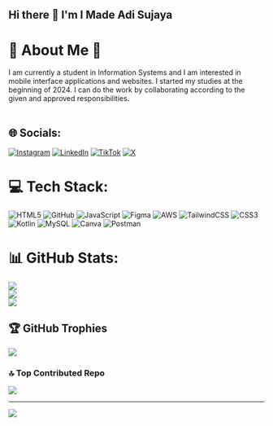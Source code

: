 ## Hi there 👋 I'm I Made Adi Sujaya

# 💫 About Me 💫
I am currently a student in Information Systems and I am interested in mobile interface applications and websites. I started my studies at the beginning of 2024. I can do the work by collaborating according to the given and approved responsibilities. <br><br>

## 🌐 Socials:
[![Instagram](https://img.shields.io/badge/Instagram-%23E4405F.svg?logo=Instagram&logoColor=white)](https://instagram.com/Missuyya) [![LinkedIn](https://img.shields.io/badge/LinkedIn-%230077B5.svg?logo=linkedin&logoColor=white)](https://linkedin.com/in/made-sujaya-0b8b44280/) [![TikTok](https://img.shields.io/badge/TikTok-%23000000.svg?logo=TikTok&logoColor=white)](https://tiktok.com/@misudya) [![X](https://img.shields.io/badge/X-black.svg?logo=X&logoColor=white)](https://x.com/Borbobb) 

# 💻 Tech Stack:
![HTML5](https://img.shields.io/badge/html5-%23E34F26.svg?style=for-the-badge&logo=html5&logoColor=white) ![GitHub](https://img.shields.io/badge/github-%23121011.svg?style=for-the-badge&logo=github&logoColor=white) ![JavaScript](https://img.shields.io/badge/javascript-%23323330.svg?style=for-the-badge&logo=javascript&logoColor=%23F7DF1E) ![Figma](https://img.shields.io/badge/figma-%23F24E1E.svg?style=for-the-badge&logo=figma&logoColor=white) ![AWS](https://img.shields.io/badge/AWS-%23FF9900.svg?style=for-the-badge&logo=amazon-aws&logoColor=white) ![TailwindCSS](https://img.shields.io/badge/tailwindcss-%2338B2AC.svg?style=for-the-badge&logo=tailwind-css&logoColor=white) ![CSS3](https://img.shields.io/badge/css3-%231572B6.svg?style=for-the-badge&logo=css3&logoColor=white) ![Kotlin](https://img.shields.io/badge/kotlin-%237F52FF.svg?style=for-the-badge&logo=kotlin&logoColor=white) ![MySQL](https://img.shields.io/badge/mysql-4479A1.svg?style=for-the-badge&logo=mysql&logoColor=white) ![Canva](https://img.shields.io/badge/Canva-%2300C4CC.svg?style=for-the-badge&logo=Canva&logoColor=white) ![Postman](https://img.shields.io/badge/Postman-FF6C37?style=for-the-badge&logo=postman&logoColor=white)
# 📊 GitHub Stats:
![](https://github-readme-stats.vercel.app/api?username=Missuyaa&theme=shadow_blue&hide_border=true&include_all_commits=false&count_private=false)<br/>
![](https://github-readme-streak-stats.herokuapp.com/?user=Missuyaa&theme=shadow_blue&hide_border=true)<br/>
![](https://github-readme-stats.vercel.app/api/top-langs/?username=Missuyaa&theme=shadow_blue&hide_border=true&include_all_commits=false&count_private=false&layout=compact)

## 🏆 GitHub Trophies
![](https://github-profile-trophy.vercel.app/?username=Missuyaa&theme=radical&no-frame=true&no-bg=true&margin-w=4)

### 🔝 Top Contributed Repo
![](https://github-contributor-stats.vercel.app/api?username=Missuyaa&limit=5&theme=dark&combine_all_yearly_contributions=true)

---
[![](https://visitcount.itsvg.in/api?id=Missuyaa&icon=0&color=0)](https://visitcount.itsvg.in)

<!-- Proudly created with GPRM ( https://gprm.itsvg.in ) -->
